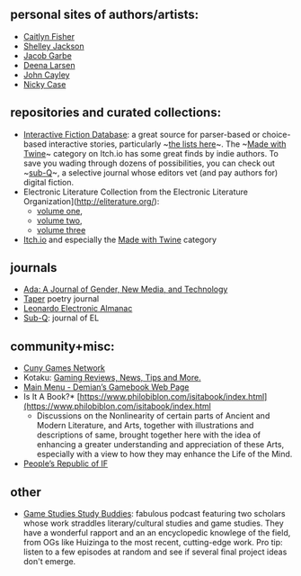 ## personal sites of authors/artists:
* [Caitlyn Fisher](https://caitlinfisher.ca)
* [Shelley Jackson](http://www.ineradicablestain.com/stain.html)
* [Jacob Garbe](http://jacobgarbe.com)
* [Deena Larsen](http://www.deenalarsen.net/)
* [John Cayley](http://programmatology.shadoof.net/)
* [Nicky Case](https://ncase.itch.io/)

## repositories and curated collections:

* [Interactive Fiction Database](https://ifdb.tads.org/):  a great source for parser-based or choice-based interactive stories, particularly ~[the lists here](https://ifdb.tads.org/search?browse&comp)~. The ~[Made with Twine](https://itch.io/games/made-with-twine)~ category on Itch.io has some great finds by indie authors. To save you wading through dozens of possibilities, you can check out ~[sub-Q](https://sub-q.com/)~, a selective journal whose editors vet (and pay authors for) digital fiction.
* Electronic Literature Collection from the Electronic Literature Organization](http://eliterature.org/): 
  * [volume one](http://collection.eliterature.org/1/), 
  * [volume two](http://collection.eliterature.org/2/), 
  * [volume three](http://collection.eliterature.org/3/)
*  [Itch.io](Itch.io) and especially the [Made with Twine](https://itch.io/games/made-with-twine) category 

## journals
* [Ada: A Journal of Gender, New Media, and Technology](https://scholarsbank.uoregon.edu/xmlui/handle/1794/25990)
* [Taper](https://taper.badquar.to/) poetry journal
* [Leonardo Electronic Almanac](https://www.leoalmanac.org)
* [Sub-Q](https://sub-q.com/): journal of EL
## community+misc:
* [Cuny Games Network](https://games.commons.gc.cuny.edu)
* Kotaku: [Gaming Reviews, News, Tips and More.](https://kotaku.com/)
* [Main Menu - Demian’s Gamebook Web Page](https://gamebooks.org/)
* Is It A Book?*  [https://www.philobiblon.com/isitabook/index.html](https://www.philobiblon.com/isitabook/index.html
  * Discussions on the Nonlinearity of certain parts of Ancient and Modern Literature, and Arts, together with illustrations and descriptions of same, brought together here with the idea of enhancing a greater understanding and appreciation of these Arts, especially with a view to how they may enhance the Life of the Mind.
* [People’s Republic of IF](http://pr-if.org/)

## other
* [Game Studies Study Buddies](https://rangedtouch.com/category/gamestudiesstudybuddies/): fabulous podcast featuring two scholars whose work straddles literary/cultural studies and game studies. They have a wonderful rapport and an an encyclopedic knowlege of the field, from OGs like Huizinga to the most recent, cutting-edge work. Pro tip: listen to a few episodes at random and see if several final project ideas don't emerge.
